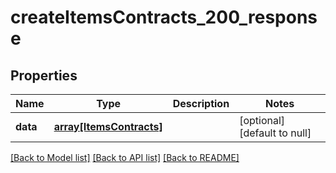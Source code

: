 # createItemsContracts_200_response

## Properties
Name | Type | Description | Notes
------------ | ------------- | ------------- | -------------
**data** | [**array[ItemsContracts]**](ItemsContracts.md) |  | [optional] [default to null]

[[Back to Model list]](../README.md#documentation-for-models) [[Back to API list]](../README.md#documentation-for-api-endpoints) [[Back to README]](../README.md)



